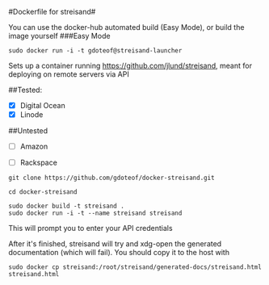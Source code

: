 #Dockerfile for streisand#


You can use the docker-hub automated build (Easy Mode), or build the image yourself
###Easy Mode
```
sudo docker run -i -t gdoteof@streisand-launcher
```


Sets up a container running https://github.com/jlund/streisand, meant for deploying on remote servers via API

##Tested: 

- [x] Digital Ocean
- [x] Linode

##Untested
- [ ] Amazon
- [ ] Rackspace


```
git clone https://github.com/gdoteof/docker-streisand.git

cd docker-streisand

sudo docker build -t streisand .
sudo docker run -i -t --name streisand streisand
```

This will prompt you to enter your API credentials

After it's finished, streisand will try and xdg-open the generated documentation (which will fail).  You should copy it to the host with

```
sudo docker cp streisand:/root/streisand/generated-docs/streisand.html streisand.html
```
